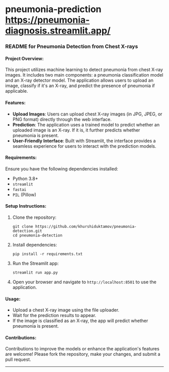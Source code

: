 # pneumonia-prediction          https://pneumonia-diagnosis.streamlit.app/

### README for Pneumonia Detection from Chest X-rays

#### Project Overview:
This project utilizes machine learning to detect pneumonia from chest X-ray images. It includes two main components: a pneumonia classification model and an X-ray detector model. The application allows users to upload an image, classify if it's an X-ray, and predict the presence of pneumonia if applicable.

#### Features:
- **Upload Images**: Users can upload chest X-ray images (in JPG, JPEG, or PNG format) directly through the web interface.
- **Prediction**: The application uses a trained model to predict whether an uploaded image is an X-ray. If it is, it further predicts whether pneumonia is present.
- **User-Friendly Interface**: Built with Streamlit, the interface provides a seamless experience for users to interact with the prediction models.

#### Requirements:
Ensure you have the following dependencies installed:
- Python 3.8+
- `streamlit`
- `fastai`
- `PIL` (Pillow)

#### Setup Instructions:
1. Clone the repository:
   ```
   git clone https://github.com/khurshiduktamov/pneumonia-detection.git
   cd pneumonia-detection
   ```
2. Install dependencies:
   ```
   pip install -r requirements.txt
   ```
3. Run the Streamlit app:
   ```
   streamlit run app.py
   ```
4. Open your browser and navigate to `http://localhost:8501` to use the application.

#### Usage:
- Upload a chest X-ray image using the file uploader.
- Wait for the prediction results to appear.
- If the image is classified as an X-ray, the app will predict whether pneumonia is present.

#### Contributions:
Contributions to improve the models or enhance the application's features are welcome! Please fork the repository, make your changes, and submit a pull request.

---

